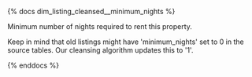 {% docs dim_listing_cleansed__minimum_nights %}

Minimum number of nights required to rent this property.

Keep in mind that old listings might have 'minimum_nights' set to 0 in the source tables. Our cleansing algorithm updates this to '1'.

{% enddocs %}